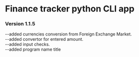 # Finance tracker python CLI app<br>

### Version 1.1.5<br>

--added currencies conversion from Foreign Exchange Market.<br>
--added convertor for entered amount.<br>
--added input checks.<br>
--added program name title
